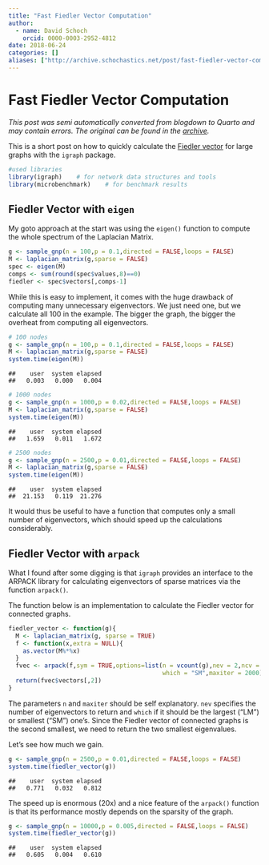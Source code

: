```yaml
---
title: "Fast Fiedler Vector Computation"
author:
  - name: David Schoch
    orcid: 0000-0003-2952-4812
date: 2018-06-24
categories: []
aliases: ["http://archive.schochastics.net/post/fast-fiedler-vector-computation/"]
---
```


# Fast Fiedler Vector Computation

*This post was semi automatically converted from blogdown to Quarto and may contain errors. The original can be found in the [archive](http://archive.schochastics.net/post/fast-fiedler-vector-computation/).*


This is a short post on how to quickly calculate the [Fiedler
vector](http://mathworld.wolfram.com/FiedlerVector.html) for large
graphs with the `igraph` package.

``` r
#used libraries
library(igraph)    # for network data structures and tools
library(microbenchmark)    # for benchmark results
```

## Fiedler Vector with `eigen`

My goto approach at the start was using the `eigen()` function to
compute the whole spectrum of the Laplacian Matrix.

``` r
g <- sample_gnp(n = 100,p = 0.1,directed = FALSE,loops = FALSE)
M <- laplacian_matrix(g,sparse = FALSE)
spec <- eigen(M)
comps <- sum(round(spec$values,8)==0)
fiedler <- spec$vectors[,comps-1]
```

While this is easy to implement, it comes with the huge drawback of
computing many unnecessary eigenvectors. We just need one, but we
calculate all 100 in the example. The bigger the graph, the bigger the
overheat from computing all eigenvectors.

``` r
# 100 nodes
g <- sample_gnp(n = 100,p = 0.1,directed = FALSE,loops = FALSE)
M <- laplacian_matrix(g,sparse = FALSE)
system.time(eigen(M))
```

``` hljs
##    user  system elapsed 
##   0.003   0.000   0.004
```

``` r
# 1000 nodes
g <- sample_gnp(n = 1000,p = 0.02,directed = FALSE,loops = FALSE)
M <- laplacian_matrix(g,sparse = FALSE)
system.time(eigen(M))
```

``` hljs
##    user  system elapsed 
##   1.659   0.011   1.672
```

``` r
# 2500 nodes
g <- sample_gnp(n = 2500,p = 0.01,directed = FALSE,loops = FALSE)
M <- laplacian_matrix(g,sparse = FALSE)
system.time(eigen(M))
```

``` hljs
##    user  system elapsed 
##  21.153   0.119  21.276
```

It would thus be useful to have a function that computes only a small
number of eigenvectors, which should speed up the calculations
considerably.

## Fiedler Vector with `arpack`

What I found after some digging is that `igraph` provides an interface
to the ARPACK library for calculating eigenvectors of sparse matrices
via the function `arpack()`.

The function below is an implementation to calculate the Fiedler vector
for connected graphs.

``` r
fiedler_vector <- function(g){
  M <- laplacian_matrix(g, sparse = TRUE)
  f <- function(x,extra = NULL){
    as.vector(M%*%x)
  }
  fvec <- arpack(f,sym = TRUE,options=list(n = vcount(g),nev = 2,ncv = 8, 
                                           which = "SM",maxiter = 2000))
  return(fvec$vectors[,2])
}
```

The parameters `n` and `maxiter` should be self explanatory. `nev`
specifies the number of eigenvectors to return and `which` if it should
be the largest (“LM”) or smallest (“SM”) one’s. Since the Fiedler vector
of connected graphs is the second smallest, we need to return the two
smallest eigenvalues.

Let’s see how much we gain.

``` r
g <- sample_gnp(n = 2500,p = 0.01,directed = FALSE,loops = FALSE)
system.time(fiedler_vector(g))
```

``` hljs
##    user  system elapsed 
##   0.771   0.032   0.812
```

The speed up is enormous (20x) and a nice feature of the `arpack()`
function is that its performance mostly depends on the sparsity of the
graph.

``` r
g <- sample_gnp(n = 10000,p = 0.005,directed = FALSE,loops = FALSE)
system.time(fiedler_vector(g))
```

``` hljs
##    user  system elapsed 
##   0.605   0.004   0.610
```

